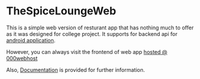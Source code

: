 # TheSpiceLoungeWeb

This is a simple web version of resturant app that has nothing much to offer as it was designed for college project.
It supports for backend api for [android application](https://github.com/omgitspradeep/TheSpiceLounge).

However, you can always visit the frontend of web app [hosted @ 000webhost](https://thespicelounge.000webhostapp.com/index.php )

Also, [Documentation](docs/index.rst) is provided for further information.

